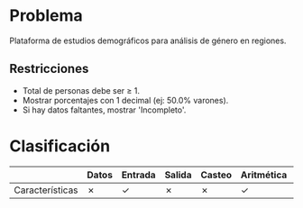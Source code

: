 # Problema

Plataforma de estudios demográficos para análisis de género en regiones.

## Restricciones

- Total de personas debe ser ≥ 1.
- Mostrar porcentajes con 1 decimal (ej: 50.0% varones).
- Si hay datos faltantes, mostrar 'Incompleto'.

# Clasificación
|  | Datos | Entrada | Salida | Casteo | Aritmética | Relacionales | Lógicos | Condicionales | Ciclo | Matrices | Funciones |
|----------|-------|---------|--------|--------|------------|--------------|---------|---------------|-------|----------|-------------|
| Características | ✗ | ✓ | ✗ | ✗ | ✓ | ✗ | ✗ | ✗ | ✗ | ✗ | ✗ |
